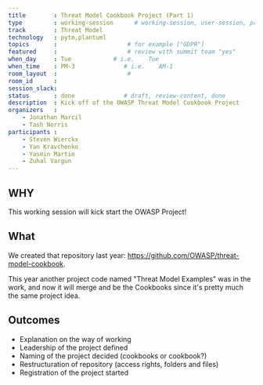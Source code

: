 ```yaml
---
title        : Threat Model Cookbook Project (Part 1)
type         : working-session      # working-session, user-session, product-session
track        : Threat Model
technology   : pytm,plantuml
topics       :                    # for example ["GDPR"]
featured     :                    # review with summit team "yes"
when_day     : Tue            # i.e.    Tue
when_time    : PM-3              # i.e.    AM-1
room_layout  :                    #
room_id      :
session_slack: 
status       : done              # draft, review-content, done
description  : Kick off of the OWASP Threat Model Cookbook Project
organizers   :
    - Jonathan Marcil
    - Tash Norris
participants :
    - Steven Wierckx
    - Yan Kravchenko 
    - Yasmin Martin 
    - Zuhal Vargun
---
```

## WHY

This working session will kick start the OWASP Project!

## What

We created that repository last year: https://github.com/OWASP/threat-model-cookbook.

This year another project code named "Threat Model Examples" was in the work, and now it will merge and be the Cookbooks since it's pretty much the same project idea.


## Outcomes

- Explanation on the way of working
- Leadership of the project defined
- Naming of the project decided (cookbooks or cookbook?)
- Restructuration of repository (access rights, folders and files)
- Registration of the project started
